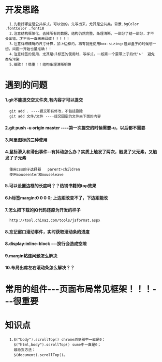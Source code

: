 # 开发思路
      1.先看好哪些是公共样式，可以做的，先写出来，尤其是公共类。背景.bgColor .fontColor .font18
      2.注意结构框架化，去掉所有的数据，结构仍然完整，条理清晰，一部分了结一部分，才不会出错，才不会一直来来回改！！！！！
      3.注意详细精确的尺寸计算，加上边框的，再有就是使用box-sizing:怪异盒子的时候想一想，间距一开始也量准确！！
      4.注意标签的使用，尤其是ul标签的使用时，写样式，一般第一个要带上子后代'>'  避免类名污染
      5.细致！！稳重！！结构条理清晰明确
# 遇到的问题
#### 1.git不能提交空文件夹,有内容才可以提交
      git add . ----提交所有修改，不包括删除
      git add 文件/文件 ----提交固定的文件夹下面的内容
#### 2.git push -u origin master ----第一次提交的时候需要-u，以后都不需要
#### 3.阿里图标的三种使用
#### 4.鼠标滑入和滑出事件--有抖动怎么办？实质上触发了两次，触发了父元素，又触发了子元素
      使用css的子选择器   parent>children
      使用mouseenter和mouseleave
#### 5.可以设置边框的长度吗？？热销书籍的top效果
#### 6.h标签margin:0 0 0 0;  上边距改变不了，下边距能改
#### 7.怎么把下载的jQ代码还原为开发的样子
      http://tool.chinaz.com/tools/jsformat.aspx
#### 8.忘记窗口滚动事件，实时获取滚动条的进度
#### 8.display:inline-block ---换行会造成空隙
#### 9.margin粘连问题怎么解决
#### 10.布局出席左右滚动条怎么解决？？
# 常用的组件---页面布局常见框架！！！---很重要
# 知识点
      1.$("body").scrollTop() chrome浏览器中一直是0；
        $("html,body").scrollTop() sume中一直是0；
        最稳妥方法：
        $(document).scrollTop()。
